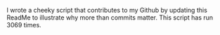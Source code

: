 I wrote a cheeky script that contributes to my Github by updating this ReadMe to illustrate why more than commits matter. This script has run 3069 times.